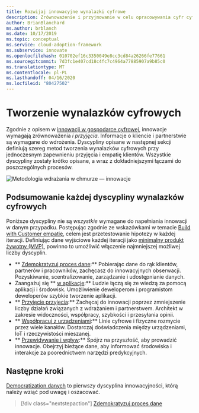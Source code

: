 ```yaml
---
title: Rozwijaj innowacyjne wynalazki cyfrowe
description: Zrównoważenie i przyjmowanie w celu opracowywania cyfr cyfrowych przy jednoczesnym zapewnieniu i empatię klientów.
author: BrianBlanchard
ms.author: brblanch
ms.date: 10/17/2019
ms.topic: conceptual
ms.service: cloud-adoption-framework
ms.subservice: innovate
ms.openlocfilehash: 010702ef16c3350049e8cc3cd84a26266fe77661
ms.sourcegitcommit: 7d3fc1e407cd18c4fc7c4964a77885907a9b85c0
ms.translationtype: MT
ms.contentlocale: pl-PL
ms.lasthandoff: 04/16/2020
ms.locfileid: "80427502"
---
```

# <a name="develop-digital-inventions"></a>Tworzenie wynalazków cyfrowych

Zgodnie z opisem w [innowacji w gospodarce cyfrowej](./index.md), innowacje wymagają zrównoważenia *i* *przyjęcia*. Informacje o kliencie i partnerstwie są wymagane do wdrożenia. Dyscypliny opisane w następnej sekcji definiują szereg metod tworzenia wynalazków cyfrowych przy jednoczesnym zapewnieniu przyjęcia i empatię klientów. Wszystkie dyscypliny zostały krótko opisane, a wraz z dokładniejszymi łączami do poszczególnych procesów.

![Metodologia wdrażania w chmurze — innowacje](../../_images/innovate/innovate-methodology.png)

## <a name="summary-of-each-discipline-of-digital-invention"></a>Podsumowanie każdej dyscypliny wynalazków cyfrowych

Poniższe dyscypliny nie są *wszystkie* wymagane do napełniania innowacji w danym przypadku. Postępując zgodnie ze wskazówkami w temacie [Build with Customer empatię](./build.md), celem jest przetestowanie hipotezy w każdej iteracji. Definiując dane wyjściowe każdej iteracji jako [minimalny produkt żywotny (MVP)](../../govern/policy-compliance/index.md), powinno to umożliwić włączenie najmniejszej możliwej liczby dyscyplin.

- ** [Zdemokratyzuj proces dane](./data.md):** Pobierając dane do rąk klientów, partnerów i pracowników, zachęcasz do innowacyjnych obserwacji. Pozyskiwanie, scentralizowanie, zarządzanie i udostępnianie danych.
- Zaangażuj się ** [w aplikacje](./apps.md):** Ludzie łączą się ze wiedzą za pomocą aplikacji i środowisk. Umożliwienie deweloperom i programistom deweloperów szybkie tworzenie aplikacji.
- ** [Przyjęcie przyjęcia](./ci-cd.md):** Zachęcaj do innowacji poprzez zmniejszenie liczby działań związanych z wdrażaniem i partnerstwem. Architekt w zakresie widoczności, współpracy, szybkości i przesyłania opinii.
- ** [Współpracuj z urządzeniami](./devices.md):** Linie cyfrowe i fizyczne rozmycie przez wiele kanałów. Dostarczaj doświadczenia między urządzeniami, IoT i rzeczywistości mieszanej.
- ** [Przewidywanie i wpływ](./predict.md):** Spójrz na przyszłość, aby prowadzić innowacje. Obejrzyj bieżące dane, aby informować środowiska i interakcje za poorednictwem narzędzi predykcyjnych.

## <a name="next-steps"></a>Następne kroki

[Democratization danych](./data.md) to pierwszy dyscyplina innowacyjności, którą należy wziąć pod uwagę i oszacować.

> [!div class="nextstepaction"]
> [Zdemokratyzuj proces dane](./data.md)
